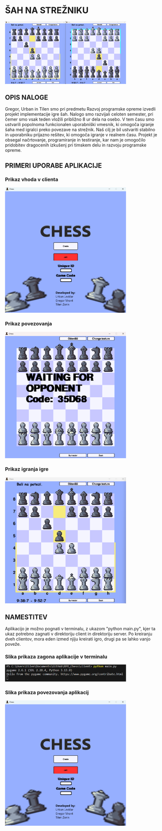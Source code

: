 # ŠAH NA STREŽNIKU

<img src="images_for_readme\slika_igre.png" width="400">

## OPIS NALOGE
Gregor, Urban in Tilen smo pri predmetu Razvoj programske opreme izvedli projekt implementacije igre šah. Nalogo smo razvijali celoten semester, pri čemer smo vsak teden vložili približno 8 ur dela na osebo. V tem času smo ustvarili popolnoma funkcionalen uporabniški vmesnik, ki omogoča igranje šaha med igralci preko povezave na strežnik. Naš cilj je bil ustvariti stabilno in uporabniku prijazno rešitev, ki omogoča igranje v realnem času. Projekt je obsegal načrtovanje, programiranje in testiranje, kar nam je omogočilo pridobitev dragocenih izkušenj pri timskem delu in razvoju programske opreme.

## PRIMERI UPORABE APLIKACIJE

### Prikaz vhoda v clienta
<img src="images_for_readme\slika_zacetka.png" width="400">

### Prikaz povezovanja
<img src="images_for_readme\slika_vhoda.png" width="400">

### Prikaz igranja igre
<img src="images_for_readme\igra_saha.png" width="400">

## NAMESTITEV
Aplikacijo je možno pognati v terminalu, z ukazom "python main.py", kjer ta ukaz potrebno zagnati v direktoriju client in direktoriju server.
Po kreiranju dveh clientov, mora eden izmed njiju kreirati igro, drugi pa se lahko vanjo poveže.

### Slika prikaza zagona aplikacije v terminalu
<img src="images_for_readme\zagon_aplikacije.png" width="400">

### Slika prikaza povezovanja aplikacij
<img src="images_for_readme\slika_zacetka.png" width="400">


